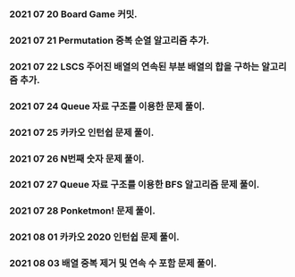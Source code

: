 ### 2021 07 20 Board Game 커밋.

### 2021 07 21 Permutation 중복 순열 알고리즘 추가.

### 2021 07 22 LSCS 주어진 배열의 연속된 부분 배열의 합을 구하는 알고리즘 추가.

### 2021 07 24 Queue 자료 구조를 이용한 문제 풀이.

### 2021 07 25 카카오 인턴쉽 문제 풀이.

### 2021 07 26 N번째 숫자 문제 풀이.

### 2021 07 27 Queue 자료 구조를 이용한 BFS 알고리즘 문제 풀이.

### 2021 07 28 Ponketmon! 문제 풀이.

### 2021 08 01 카카오 2020 인턴쉽 문제 풀이.

### 2021 08 03 배열 중복 제거 및 연속 수 포함 문제 풀이.
